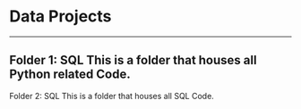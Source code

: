 # Data Projects

---
Folder 1: SQL
This is a folder that houses all Python related Code.
---
Folder 2: SQL
This is a folder that houses all SQL Code.
